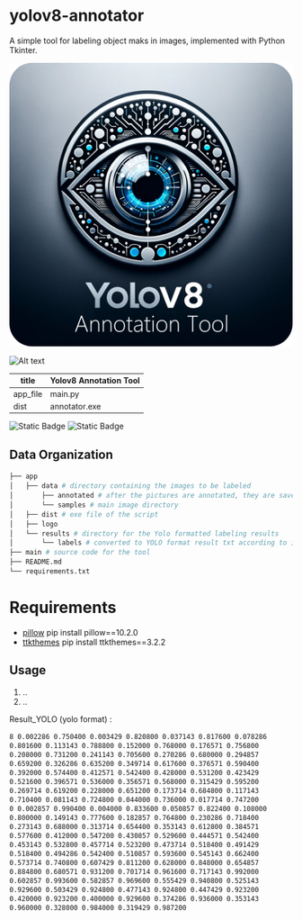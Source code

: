 yolov8-annotator
===============

A simple tool for labeling object maks in images, implemented with Python Tkinter. 

![Alt text](logo/yolov8_annotator_logo.png?raw=true "Title")

![Alt text](https://images2.imgbox.com/5d/04/RrK3Ocy5_o.png?raw=true "Title")


| title    | Yolov8 Annotation Tool |
|----------|------------------------|
| app_file | main.py                |
| dist     | annotator.exe          |

![Static Badge](https://img.shields.io/badge/Open%20Source-%C2%A9?style=plastic&logo=python&logoColor=green&color=black&cacheSeconds=3600)
![Static Badge](https://img.shields.io/badge/Made%20By-sukruburakcetin-a?style=plastic&logo=python&logoColor=green&color=black&cacheSeconds=3600)

Data Organization
-----------------
```bash
├── app
│   ├── data # directory containing the images to be labeled
│       ├── annotated # after the pictures are annotated, they are saved in this folder.
│       └── samples # main image directory
│   ├── dist # exe file of the script
│   ├── logo
│   └── results # directory for the Yolo formatted labeling results
│       └── labels # converted to YOLO format result txt according to image file name
├── main # source code for the tool
├── README.md
└── requirements.txt
```

# Requirements

- [pillow](https://pypi.org/project/pillow/)
pip install pillow==10.2.0
- [ttkthemes](https://pypi.org/project/ttkthemes/)
pip install ttkthemes==3.2.2


## Usage
1. ..
2. ..


Result_YOLO (yolo format) : 
```
8 0.002286 0.750400 0.003429 0.820800 0.037143 0.817600 0.078286 0.801600 0.113143 0.788800 0.152000 0.768000 0.176571 0.756800 0.208000 0.731200 0.241143 0.705600 0.270286 0.680000 0.294857 0.659200 0.326286 0.635200 0.349714 0.617600 0.376571 0.590400 0.392000 0.574400 0.412571 0.542400 0.428000 0.531200 0.423429 0.521600 0.396571 0.536000 0.356571 0.568000 0.315429 0.595200 0.269714 0.619200 0.228000 0.651200 0.173714 0.684800 0.117143 0.710400 0.081143 0.724800 0.044000 0.736000 0.017714 0.747200
0 0.002857 0.990400 0.004000 0.833600 0.050857 0.822400 0.108000 0.800000 0.149143 0.777600 0.182857 0.764800 0.230286 0.718400 0.273143 0.688000 0.313714 0.654400 0.353143 0.612800 0.384571 0.577600 0.412000 0.547200 0.430857 0.529600 0.444571 0.542400 0.453143 0.532800 0.457714 0.523200 0.473714 0.518400 0.491429 0.518400 0.494286 0.542400 0.510857 0.593600 0.545143 0.662400 0.573714 0.740800 0.607429 0.811200 0.628000 0.848000 0.654857 0.884800 0.680571 0.931200 0.701714 0.961600 0.717143 0.992000 0.602857 0.993600 0.582857 0.969600 0.555429 0.940800 0.525143 0.929600 0.503429 0.924800 0.477143 0.924800 0.447429 0.923200 0.420000 0.923200 0.400000 0.929600 0.374286 0.936000 0.353143 0.960000 0.328000 0.984000 0.319429 0.987200
```
